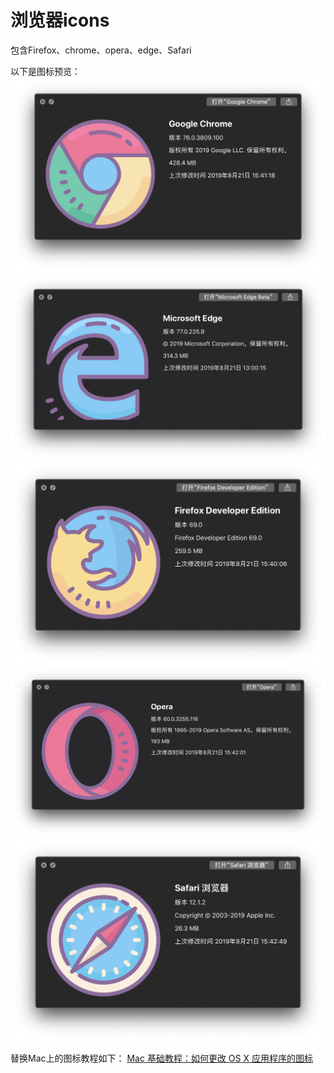 # 浏览器icons

包含Firefox、chrome、opera、edge、Safari

以下是图标预览：
![](pic/chrome.png)
![](pic/edge.png)
![](pic/firefox.png)
![](pic/opera.png)
![](pic/safari.png)

替换Mac上的图标教程如下：
[Mac 基础教程：如何更改 OS X 应用程序的图标](https://sspai.com/post/26274)